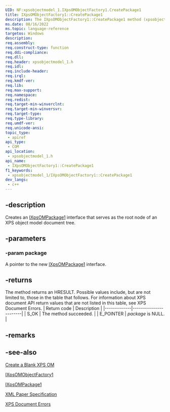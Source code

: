 ```yaml
---
UID: NF:xpsobjectmodel_1.IXpsOMObjectFactory1.CreatePackage1
title: IXpsOMObjectFactory1::CreatePackage1
description: The IXpsOMObjectFactory1::CreatePackage1 method (xpsobjectmodel_1.h) creates an IXpsOMPackage1 interface that serves as the root node of an XPS object model document tree.
ms.date: 08/16/2022
ms.topic: language-reference
targetos: Windows
description: 
req.assembly: 
req.construct-type: function
req.ddi-compliance: 
req.dll: 
req.header: xpsobjectmodel_1.h
req.idl: 
req.include-header: 
req.irql: 
req.kmdf-ver: 
req.lib: 
req.max-support: 
req.namespace: 
req.redist: 
req.target-min-winverclnt: 
req.target-min-winversvr: 
req.target-type: 
req.type-library: 
req.umdf-ver: 
req.unicode-ansi: 
topic_type:
 - apiref
api_type:
 - COM
api_location:
 - xpsobjectmodel_1.h
api_name:
 - IXpsOMObjectFactory1::CreatePackage1
f1_keywords:
 - xpsobjectmodel_1/IXpsOMObjectFactory1::CreatePackage1
dev_langs:
 - c++
---
```


## -description

Creates an [IXpsOMPackage1](nn-xpsobjectmodel_1-ixpsompackage1.md) interface that serves as the root node of an XPS object model document tree.

## -parameters

### -param package

A pointer to the new [IXpsOMPackage1](nn-xpsobjectmodel_1-ixpsompackage1.md) interface.

## -returns

The method returns an HRESULT. Possible values include, but are not limited to, those in the table that follows. For information about XPS document API return values that are not listed in this table, see XPS Document Errors.
| Return code | Description           |
|-------------|-----------------------|
| S_OK        | The method succeeded. |
| E_POINTER   | *package* is NULL.    |

## -remarks

## -see-also

[Create a Blank XPS OM](https://docs.microsoft.com/previous-versions/windows/desktop/dd316970(v=vs.85))

[IXpsOMObjectFactory1](nn-xpsobjectmodel_1-ixpsomobjectfactory1.md)

[IXpsOMPackage1](nn-xpsobjectmodel_1-ixpsompackage1.md)

[XML Paper Specification](http://go.microsoft.com/?linkid=8435939)

[XPS Document Errors](https://docs.microsoft.com/previous-versions/windows/desktop/dd372955(v=vs.85))